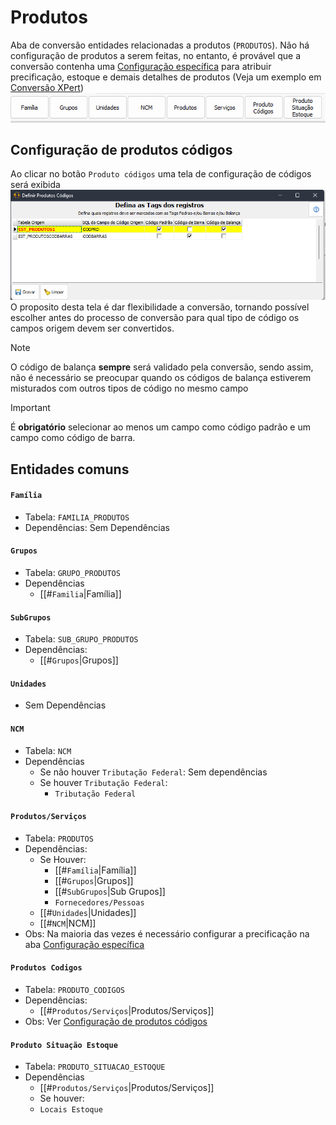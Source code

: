 # Produtos  
Aba de conversão entidades relacionadas a produtos (`PRODUTOS`). Não há configuração de produtos a serem feitas, no entanto, é provável que a conversão contenha uma [Configuração específica](./Configura%C3%A7%C3%A3o%20espec%C3%ADfica.md) para atribuir precificação, estoque e demais detalhes de produtos (Veja um exemplo em [Conversão XPert](./Convers%C3%A3o%20XPert.md))  
![TabProdutos.png](./Imagens/TabProdutos.png)  
## Configuração de produtos códigos  
Ao clicar no botão `Produto códigos` uma tela de configuração de códigos será exibida  
![ConfigProdutosCodigos.png](./Imagens/ConfigProdutosCodigos.png)  
 O proposito desta tela é dar flexibilidade a conversão, tornando possível escolher antes do processo de conversão para qual tipo de código os campos origem devem ser convertidos.  
 >[!NOTE]  
 >O código de balança **sempre** será validado pela conversão, sendo assim, não é necessário se preocupar quando os códigos de balança estiverem misturados com outros tipos de código no mesmo campo  
   
 >[!IMPORTANT]  
 >É **obrigatório** selecionar ao menos um campo como código padrão e um campo como código de barra.  
## Entidades comuns  
#### `Família`  
 - Tabela: `FAMILIA_PRODUTOS`  
 - Dependências: Sem Dependências  
#### `Grupos`  
- Tabela: `GRUPO_PRODUTOS`  
- Dependências  
    - [[#`Familia`|Família]]  
#### `SubGrupos`  
- Tabela: `SUB_GRUPO_PRODUTOS`  
- Dependências:  
    - [[#`Grupos`|Grupos]]  
#### `Unidades`  
- Sem Dependências  
#### `NCM`  
- Tabela: `NCM`  
- Dependências  
    - Se não houver `Tributação Federal`: Sem dependências  
    - Se houver `Tributação Federal`:   
    	- `Tributação Federal`  
#### `Produtos/Serviços`  
- Tabela: `PRODUTOS`  
- Dependências:  
    - Se Houver:  
    	- [[#`Família`|Família]]  
    	- [[#`Grupos`|Grupos]]  
    	- [[#`SubGrupos`|Sub Grupos]]  
    	- `Fornecedores/Pessoas`  
    - [[#`Unidades`|Unidades]]  
    - [[#`NCM`|NCM]]  
- Obs: Na maioria das vezes é necessário configurar a precificação na aba [Configuração específica](./Configura%C3%A7%C3%A3o%20espec%C3%ADfica.md)  
#### `Produtos Codigos`  
- Tabela: `PRODUTO_CODIGOS`  
- Dependências:  
    - [[#`Produtos/Serviços`|Produtos/Serviços]]  
- Obs: Ver [Configuração de produtos códigos](Produtos.md#Configuração%20de%20produtos%20códigos)  
#### `Produto Situação Estoque`  
- Tabela: `PRODUTO_SITUACAO_ESTOQUE`  
- Dependências  
    - [[#`Produtos/Serviços`|Produtos/Serviços]]  
    - Se houver:  
	- `Locais Estoque`